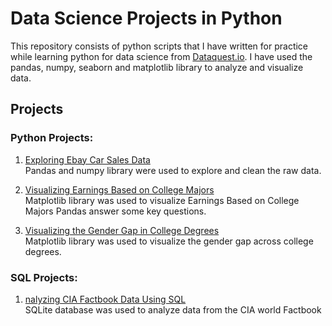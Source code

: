 # Data Science Projects in Python
This repository consists of python scripts that I have written for practice
while learning python for data science from [Dataquest.io](https://www.dataquest.io/path/data-scientist/).
I have used the pandas, numpy, seaborn and matplotlib library to analyze and
visualize data.

## Projects
### Python Projects:
1. [Exploring Ebay Car Sales Data](https://github.com/jenish-lamsal/python_for_data_science_practice/blob/master/Exploring%20Ebay%20Car%20Sales%20Data.ipynb)<br/>
Pandas and numpy library were used to explore and clean the raw data.</br>

2. [Visualizing Earnings Based on College Majors](https://github.com/jenish-lamsal/dataquest/blob/master/Visualizing%20Earnings%20Based%20on%20College%20Majors.ipynb)<br/>
Matplotlib library was used to visualize Earnings Based on College Majors Pandas
answer some key questions.</br>

3. [Visualizing the Gender Gap in College Degrees](https://github.com/jenish-lamsal/dataquest/blob/master/Visualizing%20the%20Gender%20Gap%20in%20College%20Degrees.ipynb)<br/>
Matplotlib library was used to visualize the gender gap across college degrees.

### SQL Projects:
1. [nalyzing CIA Factbook Data Using SQL]()<br/>
SQLite database was used to analyze data from the CIA world Factbook
